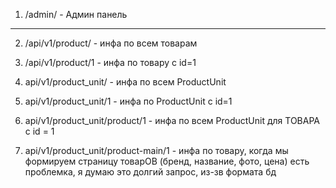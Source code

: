 1. /admin/ - Админ панель

____

2. /api/v1/product/ - инфа по всем товарам
3. /api/v1/product/1 - инфа по товару с id=1

4. api/v1/product_unit/ - инфа по всем ProductUnit
5. api/v1/product_unit/1 - инфа по ProductUnit с id=1

6. api/v1/product_unit/product/1 - инфа по всем ProductUnit для ТОВАРА с id = 1

7. api/v1/product_unit/product-main/1 - инфа по товару, когда мы формируем страницу товарОВ (бренд, название, фото, цена) есть проблемка, я думаю это долгий запрос, из-зв формата бд
